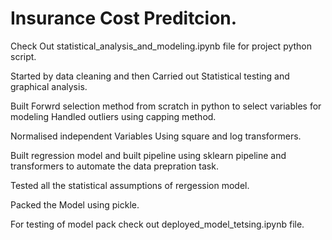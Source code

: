 # Insurance Cost Preditcion.

Check Out statistical_analysis_and_modeling.ipynb file for project python script.

Started by data cleaning and then Carried out Statistical testing and graphical analysis.

Built Forwrd selection method from scratch in python to select variables for modeling
Handled outliers using capping method.

Normalised independent Variables Using square and log transformers.

Built regression model and built pipeline using sklearn pipeline and transformers to automate the data prepration task.

Tested all the statistical assumptions of rergession model.

Packed the Model using pickle.

For testing of model pack check out deployed_model_tetsing.ipynb file.
